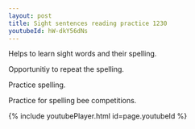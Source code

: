 ```yaml
---
layout: post
title: Sight sentences reading practice 1230
youtubeId: hW-dkY56dNs
---
```

 
 
Helps to learn sight words and their spelling.

Opportunitiy to repeat the spelling. 

Practice spelling. 
 
Practice for spelling bee competitions. 
 
{% include youtubePlayer.html id=page.youtubeId %}
 
 
